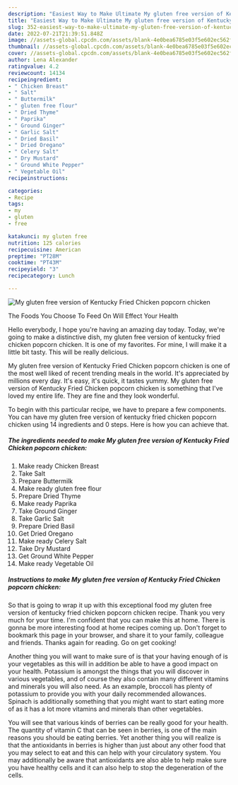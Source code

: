 ```yaml
---
description: "Easiest Way to Make Ultimate My gluten free version of Kentucky Fried Chicken popcorn chicken"
title: "Easiest Way to Make Ultimate My gluten free version of Kentucky Fried Chicken popcorn chicken"
slug: 352-easiest-way-to-make-ultimate-my-gluten-free-version-of-kentucky-fried-chicken-popcorn-chicken
date: 2022-07-21T21:39:51.848Z
image: //assets-global.cpcdn.com/assets/blank-4e0bea6785e03f5e602ec562f230caae08da540cada707380b4fe1bbebba43da.png
thumbnail: //assets-global.cpcdn.com/assets/blank-4e0bea6785e03f5e602ec562f230caae08da540cada707380b4fe1bbebba43da.png
cover: //assets-global.cpcdn.com/assets/blank-4e0bea6785e03f5e602ec562f230caae08da540cada707380b4fe1bbebba43da.png
author: Lena Alexander
ratingvalue: 4.2
reviewcount: 14134
recipeingredient:
- " Chicken Breast"
- " Salt"
- " Buttermilk"
- " gluten free flour"
- " Dried Thyme"
- " Paprika"
- " Ground Ginger"
- " Garlic Salt"
- " Dried Basil"
- " Dried Oregano"
- " Celery Salt"
- " Dry Mustard"
- " Ground White Pepper"
- " Vegetable Oil"
recipeinstructions:

categories:
- Recipe
tags:
- my
- gluten
- free

katakunci: my gluten free 
nutrition: 125 calories
recipecuisine: American
preptime: "PT28M"
cooktime: "PT43M"
recipeyield: "3"
recipecategory: Lunch

---
```



![My gluten free version of Kentucky Fried Chicken popcorn chicken](//assets-global.cpcdn.com/assets/blank-4e0bea6785e03f5e602ec562f230caae08da540cada707380b4fe1bbebba43da.png)

The Foods You Choose To Feed On Will Effect Your Health

Hello everybody, I hope you're having an amazing day today. Today, we're going to make a distinctive dish, my gluten free version of kentucky fried chicken popcorn chicken. It is one of my favorites. For mine, I will make it a little bit tasty. This will be really delicious.



My gluten free version of Kentucky Fried Chicken popcorn chicken is one of the most well liked of recent trending meals in the world. It's appreciated by millions every day. It's easy, it's quick, it tastes yummy. My gluten free version of Kentucky Fried Chicken popcorn chicken is something that I've loved my entire life. They are fine and they look wonderful.


To begin with this particular recipe, we have to prepare a few components. You can have my gluten free version of kentucky fried chicken popcorn chicken using 14 ingredients and 0 steps. Here is how you can achieve that.

<!--inarticleads1-->

##### The ingredients needed to make My gluten free version of Kentucky Fried Chicken popcorn chicken:

1. Make ready  Chicken Breast
1. Take  Salt
1. Prepare  Buttermilk
1. Make ready  gluten free flour
1. Prepare  Dried Thyme
1. Make ready  Paprika
1. Take  Ground Ginger
1. Take  Garlic Salt
1. Prepare  Dried Basil
1. Get  Dried Oregano
1. Make ready  Celery Salt
1. Take  Dry Mustard
1. Get  Ground White Pepper
1. Make ready  Vegetable Oil




<!--inarticleads2-->

##### Instructions to make My gluten free version of Kentucky Fried Chicken popcorn chicken:





So that is going to wrap it up with this exceptional food my gluten free version of kentucky fried chicken popcorn chicken recipe. Thank you very much for your time. I'm confident that you can make this at home. There is gonna be more interesting food at home recipes coming up. Don't forget to bookmark this page in your browser, and share it to your family, colleague and friends. Thanks again for reading. Go on get cooking!

Another thing you will want to make sure of is that your having enough of is your vegetables as this will in addition be able to have a good impact on your health. Potassium is amongst the things that you will discover in various vegetables, and of course they also contain many different vitamins and minerals you will also need. As an example, broccoli has plenty of potassium to provide you with your daily recommended allowances. Spinach is additionally something that you might want to start eating more of as it has a lot more vitamins and minerals than other vegetables.

You will see that various kinds of berries can be really good for your health. The quantity of vitamin C that can be seen in berries, is one of the main reasons you should be eating berries. Yet another thing you will realize is that the antioxidants in berries is higher than just about any other food that you may select to eat and this can help with your circulatory system. You may additionally be aware that antioxidants are also able to help make sure you have healthy cells and it can also help to stop the degeneration of the cells.
